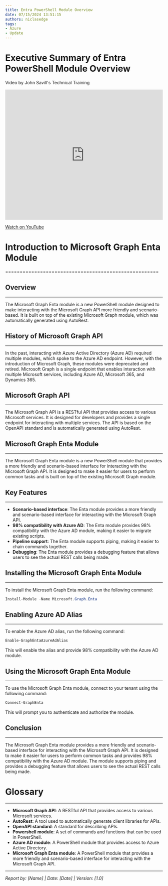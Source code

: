 ```yaml
---
title: Entra PowerShell Module Overview
date: 07/15/2024 13:51:15
authors: niclasedge
tags:
- Azure
- Update
---
```


# Executive Summary of Entra PowerShell Module Overview

Video by John Savill's Technical Training

<iframe width="100%" height="415" src="https://www.youtube.com/embed/YOgpAkshmYI" frameborder="0" allowfullscreen></iframe>

[Watch on YouTube](https://www.youtube.com/watch?v=YOgpAkshmYI)


# Introduction to Microsoft Graph Enta Module
=====================================================

## Overview
-----------

The Microsoft Graph Enta module is a new PowerShell module designed to make interacting with the Microsoft Graph API more friendly and scenario-based. It is built on top of the existing Microsoft Graph module, which was automatically generated using AutoRest.

## History of Microsoft Graph API
--------------------------------

In the past, interacting with Azure Active Directory (Azure AD) required multiple modules, which spoke to the Azure AD endpoint. However, with the introduction of Microsoft Graph, these modules were deprecated and retired. Microsoft Graph is a single endpoint that enables interaction with multiple Microsoft services, including Azure AD, Microsoft 365, and Dynamics 365.

## Microsoft Graph API
----------------------

The Microsoft Graph API is a RESTful API that provides access to various Microsoft services. It is designed for developers and provides a single endpoint for interacting with multiple services. The API is based on the OpenAPI standard and is automatically generated using AutoRest.

## Microsoft Graph Enta Module
-----------------------------

The Microsoft Graph Enta module is a new PowerShell module that provides a more friendly and scenario-based interface for interacting with the Microsoft Graph API. It is designed to make it easier for users to perform common tasks and is built on top of the existing Microsoft Graph module.

## Key Features
--------------

*   **Scenario-based interface**: The Enta module provides a more friendly and scenario-based interface for interacting with the Microsoft Graph API.
*   **98% compatibility with Azure AD**: The Enta module provides 98% compatibility with the Azure AD module, making it easier to migrate existing scripts.
*   **Pipeline support**: The Enta module supports piping, making it easier to chain commands together.
*   **Debugging**: The Enta module provides a debugging feature that allows users to see the actual REST calls being made.

## Installing the Microsoft Graph Enta Module
--------------------------------------------

To install the Microsoft Graph Enta module, run the following command:

```powershell
Install-Module -Name Microsoft.Graph.Enta
```

## Enabling Azure AD Alias
---------------------------

To enable the Azure AD alias, run the following command:

```powershell
Enable-GraphEntaAzureAdAlias
```

This will enable the alias and provide 98% compatibility with the Azure AD module.

## Using the Microsoft Graph Enta Module
-----------------------------------------

To use the Microsoft Graph Enta module, connect to your tenant using the following command:

```powershell
Connect-GraphEnta
```

This will prompt you to authenticate and authorize the module.

## Conclusion
----------

The Microsoft Graph Enta module provides a more friendly and scenario-based interface for interacting with the Microsoft Graph API. It is designed to make it easier for users to perform common tasks and provides 98% compatibility with the Azure AD module. The module supports piping and provides a debugging feature that allows users to see the actual REST calls being made.

# Glossary
------------

*   **Microsoft Graph API**: A RESTful API that provides access to various Microsoft services.
*   **AutoRest**: A tool used to automatically generate client libraries for APIs.
*   **OpenAPI standard**: A standard for describing APIs.
*   **Powershell module**: A set of commands and functions that can be used in PowerShell.
*   **Azure AD module**: A PowerShell module that provides access to Azure Active Directory.
*   **Microsoft Graph Enta module**: A PowerShell module that provides a more friendly and scenario-based interface for interacting with the Microsoft Graph API.

---

*Report by: [Name] | Date: [Date] | Version: [1.0]*

